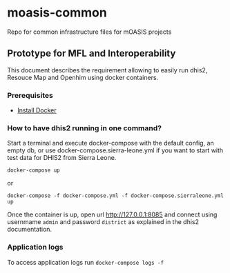 # moasis-common
Repo for common infrastructure files for mOASIS projects

## Prototype for MFL and Interoperability

This document describes the requirement allowing to easily run dhis2, Resouce Map and Openhim using docker containers.

### Prerequisites

* [Install Docker](http://docs.docker.com/engine/installation/)

### How to have dhis2 running in one command?

Start a terminal and execute docker-compose with the default config, an empty db, or use docker-compose.sierra-leone.yml if you want to start with test data for DHIS2 from Sierra Leone.

`docker-compose up`

or

`docker-compose -f docker-compose.yml -f docker-compose.sierraleone.yml up`

Once the container is up, open url http://127.0.0.1:8085 and connect using usernmame `admin` and password `district` as explained in the dhis2 documentation.

### Application logs

To access application logs run `docker-compose logs -f`